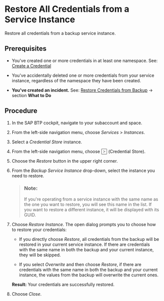 <!-- loio15c91a6576e047ccaa125ff0535aef6e -->

<link rel="stylesheet" type="text/css" href="../css/sap-icons.css"/>

# Restore All Credentials from a Service Instance

Restore all credentials from a backup service instance.



<a name="loio15c91a6576e047ccaa125ff0535aef6e__prereq_yxl_rsw_fzb"/>

## Prerequisites

-   You've created one or more credentials in at least one namespace. See: [Create a Credential](create-edit-and-delete-a-credential-2a5423f.md) 

-   You've accidentally deleted one or more credentials from your service instance, regardless of the namespace they have been created.

-   **You've created an incident.** See: [Restore Credentials from Backup](restore-credentials-from-backup-7d07886.md) → section **What to Do**




## Procedure

1.  In the SAP BTP cockpit, navigate to your subaccount and space.

2.  From the left-side navigation menu, choose *Services* \> *Instances*.

3.  Select a *Credential Store* instance.

4.  From the left-side navigation menu, choose <span style="color:#666666;"><span class="SAP-icons-V5"></span></span> \(Credential Store\).

5.  Choose the *Restore* button in the upper right corner.

6.  From the *Backup Service Instance* drop-down, select the instance you need to restore.

    > ### Note:  
    > If you're operating from a service instance with the same name as the one you want to restore, you will see this name in the list. If you want to restore a different instance, it will be displayed with its GUID.

7.  Choose *Restore Instance*. The open dialog prompts you to choose how to restore your credentials:

    -   If you directly choose *Restore*, all credentials from the backup will be restored in your current service instance. If there are credentials with the same name in both the backup and your current instance, they will be skipped.

    -   If you select *Overwrite* and then choose *Restore*, if there are credentials with the same name in both the backup and your current instance, the values from the backup will overwrite the current ones.


    **Result:** Your credentials are successfully restored.

8.  Choose *Close*.


